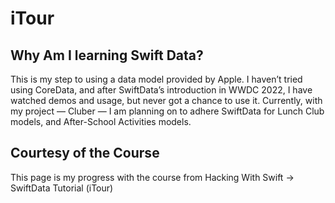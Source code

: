 # iTour
## Why Am I learning Swift Data?
This is my step to using a data model provided by Apple. I haven’t tried using CoreData, and after SwiftData’s introduction in WWDC 2022, I have watched demos and usage, but never got a chance to use it. Currently, with my project — Cluber — I am planning on to adhere SwiftData for Lunch Club models, and After-School Activities models.  

## Courtesy of the Course
This page is my progress with the course from Hacking With Swift → SwiftData Tutorial (iTour)
